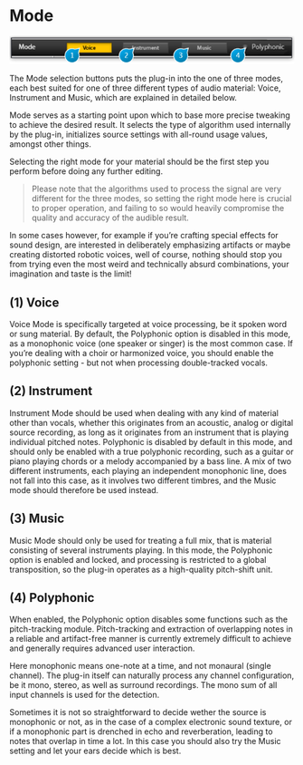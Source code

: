 # Mode
![](include/trax_02.png)

The Mode selection buttons puts the plug-in into the one of three modes, each best suited for one of three different types
of audio material: Voice, Instrument and Music, which are explained in detailed below.

Mode serves as a starting point upon which to base more precise tweaking to achieve the desired result. It selects the type
of algorithm used internally by the plug-in, initializes source settings with all-round usage values, amongst other things.

Selecting the right mode for your material should be the first step you perform before doing any further editing.

> Please note that the algorithms used to process the signal are very different for the three modes, so setting the right mode
here is crucial to proper operation, and failing to so would heavily compromise the quality and accuracy of the audible
result.

In some cases however, for example if you’re crafting special effects for sound design, are interested in deliberately 
emphasizing artifacts or maybe creating distorted robotic voices, well of course, nothing should stop you from trying even the
most weird and technically absurd combinations, your imagination and taste is the limit!


## (1) Voice
Voice Mode is specifically targeted at voice processing, be it spoken word or sung material. By default, the Polyphonic
option is disabled in this mode, as a monophonic voice (one speaker or singer) is the most common case. If you’re dealing with a choir or harmonized voice, you should enable the polyphonic setting - but not when processing double-tracked
vocals.


## (2) Instrument
Instrument Mode should be used when dealing with any kind of material other than vocals, whether this originates from
an acoustic, analog or digital source recording, as long as it originates from an instrument that is playing individual pitched
notes. Polyphonic is disabled by default in this mode, and should only be enabled with a true polyphonic recording, such
as a guitar or piano playing chords or a melody accompanied by a bass line. A mix of two different instruments, each playing an independent monophonic line, does not fall into this case, as it involves two different timbres, and the Music mode
should therefore be used instead.


## (3) Music
Music Mode should only be used for treating a full mix, that is material consisting of several instruments playing. In this
mode, the Polyphonic option is enabled and locked, and processing is restricted to a global transposition, so the plug-in
operates as a high-quality pitch-shift unit.


## (4) Polyphonic
When enabled, the Polyphonic option disables some functions such as the pitch-tracking module. Pitch-tracking and 
extraction of overlapping notes in a reliable and artifact-free manner is currently extremely difficult to achieve and 
generally requires advanced user interaction.

Here monophonic means one-note at a time, and not monaural (single channel). The plug-in itself can naturally process
any channel configuration, be it mono, stereo, as well as surround recordings. The mono sum of all input channels is used
for the detection.

Sometimes it is not so straightforward to decide wether the source is monophonic or not, as in the case of a complex 
electronic sound texture, or if a monophonic part is drenched in echo and reverberation, leading to notes that overlap 
in time a lot. In this case you should also try the Music setting and let your ears decide which is best.
